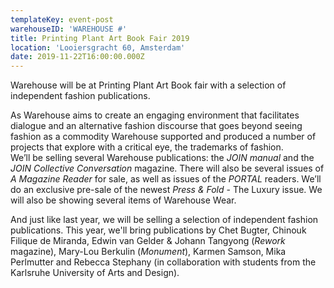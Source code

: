 ```yaml
---
templateKey: event-post
warehouseID: 'WAREHOUSE #'
title: Printing Plant Art Book Fair 2019
location: 'Looiersgracht 60, Amsterdam'
date: 2019-11-22T16:00:00.000Z
---
```

Warehouse will be at Printing Plant Art Book fair with a selection of independent fashion publications.

As Warehouse aims to create an engaging environment that facilitates dialogue and an alternative fashion discourse that goes beyond seeing fashion as a commodity Warehouse supported and produced a number of projects that explore with a critical eye, the trademarks of fashion. \
We’ll be selling several Warehouse publications: the *JOIN manual* and the *JOIN Collective Conversation* magazine. There will also be several issues of *A Magazine Reader* for sale, as well as issues of the *PORTAL* readers. We’ll do an exclusive pre-sale of the newest *Press & Fold* - The Luxury issue. We will also be showing several items of Warehouse Wear.

And just like last year, we will be selling a selection of independent fashion publications. This year, we'll bring publications by Chet Bugter, Chinouk Filique de Miranda, Edwin van Gelder & Johann Tangyong (*Rework* magazine), Mary-Lou Berkulin (*Monument*), Karmen Samson, Mika Perlmutter and Rebecca Stephany (in collaboration with students from the Karlsruhe University of Arts and Design).